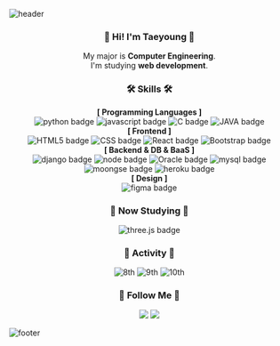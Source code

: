 ![header](https://capsule-render.vercel.app/api?type=waving&color=0:614385,100:516395&height=170&section=header&text=Tae%20young&fontSize=30&fontColor=ffffff&animation=fadeIn&fontAlignY=25&desc=Thank%20you%20for%20your%20visiting&descAlignY=45&&descSize=15)

<div align="center">
  
### :wave: Hi! I'm Taeyoung :wave:
My major is **Computer Engineering**.<br> I'm studying **web development**. <br>

### 🛠️ Skills 🛠️
**[ Programming Languages ]**<br>
![python badge](https://img.shields.io/badge/-PYTHON-%23F7DF1E?style=flat-square&logo=Python&logoColor=white&color=3776AB)
![javascript badge](https://img.shields.io/badge/-JAVASCRIPT-%23F7DF1E?style=flat-square&logo=JavaScript&logoColor=black)
![C badge](https://img.shields.io/badge/-C-%23F7DF1E?style=flat-square&logo=c&logoColor=black&color=A8B9CC)
![JAVA badge](https://img.shields.io/badge/-JAVA-%23F7DF1E?style=flat-square&logo=Java&logoColor=white&color=007396)
<br>
**[ Frontend ]**<br>
![HTML5 badge](https://img.shields.io/badge/-HTML5-%23F7DF1E?style=flat-square&logo=HTML5&logoColor=white&color=E34F26)
![CSS badge](https://img.shields.io/badge/-CSS3-%23F7DF1E?style=flat-square&logo=CSS3&logoColor=white&color=1572B6)
![React badge](https://img.shields.io/badge/-REACT-%23F7DF1E?style=flat-square&logo=React&logoColor=black&color=61DAFB)
![Bootstrap badge](https://img.shields.io/badge/-Bootstrap-%23F7DF1E?style=flat-square&logo=Bootstrap&logoColor=white&color=7952B3)<br>
**[ Backend & DB & BaaS ]**<br>
![django badge](https://img.shields.io/badge/-Django-%23F7DF1E?style=flat-square&logo=Django&logoColor=white&color=092E20)
![node badge](https://img.shields.io/badge/-Node.js-%23F7DF1E?style=flat-square&logo=Node.js&logoColor=white&color=339933)
![Oracle badge](https://img.shields.io/badge/-Oracle-%23F7DF1E?style=flat-square&logo=Oracle&logoColor=white&color=F80000)
![mysql badge](https://img.shields.io/badge/-MySQL-%23F7DF1E?style=flat-square&logo=MySQL&logoColor=white&color=4479A1)
![moongse badge](https://img.shields.io/badge/-MongoDB-%23F7DF1E?style=flat-square&logo=MongoDB&logoColor=white&color=47A248)
![heroku badge](https://img.shields.io/badge/-Heroku-%23F7DF1E?style=flat-square&logo=Heroku&logoColor=white&color=430098)<br>
**[ Design ]**<br>
![figma badge](https://img.shields.io/badge/-Figma-%23F7DF1E?style=flat-square&logo=Figma&logoColor=white&color=F24E1E)

### 📖 Now Studying 📖
![three.js badge](https://img.shields.io/badge/-Three.js-%23F7DF1E?style=flat-square&logo=Three.js&logoColor=white&color=000000)

### 🦁 Activity 🦁
![8th](https://likelion-badge.herokuapp.com/api/likelion_shield_badge?generation=8&style=flat)
![9th](https://likelion-badge.herokuapp.com/api/likelion_shield_badge?style=flat)
![10th](https://likelion-badge.herokuapp.com/api/likelion_shield_badge?generation=10&style=flat)
 
### 🥰 Follow Me 🥰
<a href="https://github.com/Chanran33/TIL"><img src="https://img.shields.io/badge/TIL-000000?style=flat-square&logo=github&&logoColor=white"/></a>
<a href="https://velog.io/@sparkling0_0"><img src="https://img.shields.io/badge/Tech blog-20C997?style=flat-square&logo=Velog&&logoColor=white"/></a>
</div>



![footer](https://capsule-render.vercel.app/api?section=footer&type=waving&color=0:614385,100:516395)
